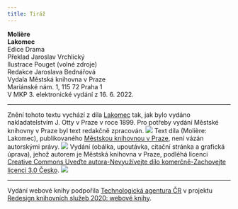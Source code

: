 ```yaml
---
title: Tiráž
---
```


**Molière    
Lakomec**  
Edice Drama  
Překlad Jaroslav Vrchlický  
Ilustrace Pouget (volné zdroje)  
Redakce Jaroslava Bednářová  
Vydala Městská knihovna v Praze  
Mariánské nám. 1, 115 72 Praha 1  
V MKP 3. elektronické vydání z 16. 6. 2022.

***

Znění tohoto textu vychází z díla [Lakomec](https://aleph.nkp.cz/F/?func=direct&doc_number=002008500&local_base=CNB) tak, jak bylo vydáno nakladatelstvím J. Otty v Praze v roce 1899. Pro potřeby vydání Městské knihovny v Praze byl text redakčně zpracován.
![](../Images/image003.jpg)
Text díla (Molière: Lakomec), publikovaného [Městskou knihovnou v Praze](https://www.mlp.cz/cz/), není vázán autorskými právy.
![](../Images/image001.jpg)
Vydání (obálka, upoutávka, citační stránka a grafická úprava), jehož autorem je Městská knihovna v Praze, podléhá licenci [Creative Commons Uveďte autora-Nevyužívejte dílo komerčně-Zachovejte licenci 3.0 Česko](https://creativecommons.org/licenses/by-nc-sa/3.0/cz/).
![](../Images/image004.jpg)

***

Vydání webové knihy podpořila [Technologická agentura ČR](https://www.tacr.cz/) v projektu [Redesign knihovních služeb 2020: webové knihy](https://starfos.tacr.cz/cs/project/TL04000391).